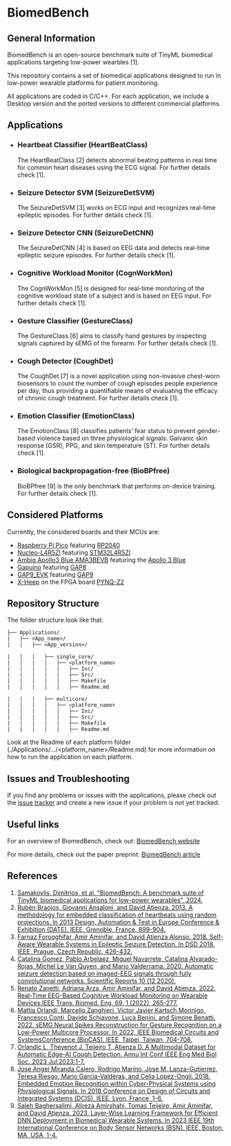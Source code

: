 # BiomedBench
## General Information
BiomedBench is an open-source benchmark suite of TinyML biomedical applications targeting low-power wearbles [1].

This repository contains a set of biomedical applications designed to run in low-power wearable platforms for patient monitoring.

All applications are coded in C/C++. For each application, we include a Desktop version and the ported versions to different commercial platforms. 

## Applications
- ### Heartbeat Classifier (HeartBeatClass)
    The HeartBeatClass [2] detects abnormal beating patterns in real time for common heart diseases using the ECG signal. For further details check [1].
- ### Seizure Detector SVM (SeizureDetSVM)
    The SeizureDetSVM [3] works on ECG input and recognizes real-time epileptic episodes. For further details check [1].
- ### Seizure Detector CNN (SeizureDetCNN)
    The SeizureDetCNN [4] is based on EEG data and detects real-time epileptic seizure episodes. For further details check [1].
- ### Cognitive Workload Monitor (CognWorkMon)
    The CognWorkMon [5] is designed for real-time monitoring of the cognitive workload state of a subject and is based on EEG input. For further details check [1].
- ### Gesture Classifier (GestureClass)
    The GestureClass [6] aims to classify hand gestures by inspecting signals captured by sEMG of the forearm. For further details check [1].
- ### Cough Detector (CoughDet)
    The CoughDet [7] is a novel application using non-invasive chest-worn biosensors to count the number of cough episodes people experience per day, thus providing a quantifiable means of evaluating the efficacy of chronic cough treatment. For further details check [1].
- ### Emotion Classifier (EmotionClass)
    The EmotionClass [8] classifies patients’ fear status to prevent gender-based violence based on three physiological signals: Galvanic skin response (GSR), PPG, and skin temperature (ST). For further details check [1].
- ### Biological backpropagation-free (BioBPfree)
    BioBPfree [9] is the only benchmark that performs on-device training. For further details check [1].


## Considered Platforms
Currently, the considered boards and their MCUs are:
- [Raspberry Pi Pico](https://datasheets.raspberrypi.com/pico/pico-datasheet.pdf) featuring [RP2040](https://datasheets.raspberrypi.com/rp2040/rp2040-datasheet.pdf)
- [Nucleo-L4R5ZI](https://www.st.com/resource/en/user_manual/um2179-stm32-nucleo144-boards-mb1312-stmicroelectronics.pdf) featuring [STM32L4R5ZI](https://www.st.com/resource/en/datasheet/stm32l4r5vi.pdf)
- [Ambiq Apollo3 Blue AMA3BEVB](https://ambiq.com/wp-content/uploads/2020/10/Apollo3-Blue-SoC-Product-Brief.pdf) featuring the [Apollo 3 Blue](https://ambiq.com/wp-content/uploads/2020/10/Apollo3-Blue-SoC-Datasheet.pdf)
- [Gapuino](https://gwt-website-files.s3.eu-central-1.amazonaws.com/gapuino_v1.1_um.pdf) featuring [GAP8](https://gwt-website-files.s3.amazonaws.com/gap8_datasheet.pdf)
- [GAP9_EVK](https://greenwaves-technologies.com/wp-content/uploads/2024/05/GAP9_EVK-User-Manual_Rel2.4-1.pdf) featuring [GAP9](https://greenwaves-technologies.com/wp-content/uploads/2024/05/gap9datasheet_v1.0.pdf)
- [X-Heep](https://github.com/esl-epfl/x-heep) on the FPGA board [PYNQ-Z2](https://www.mouser.com/datasheet/2/744/pynqz2_user_manual_v1_0-1525725.pdf)


## Repository Structure
The folder structure look like that:
```
├── Applications/
|   ├── <App_name>/
|   |   ├── <App_version>/

|   |   |   ├── single_core/
|   |   |   |   ├── <platform_name>
|   |   |   |   |   ├── Inc/
|   |   |   |   |   ├── Src/
|   |   |   |   |   ├── Makefile
|   |   |   |   |   ├── Readme.md

|   |   |   ├── multicore/
|   |   |   |   ├── <platform_name>
|   |   |   |   |   ├── Inc/
|   |   |   |   |   ├── Src/
|   |   |   |   |   ├── Makefile
|   |   |   |   |   ├── Readme.md
```

Look at the Readme of each platform folder (./Applications/.../<platform_name>/Readme.md) for more information on how to run the application on each platform.

## Issues and Troubleshooting
If you find any problems or issues with the applications, please check out the [issue tracker](https://github.com/esl-epfl/biomedbench/issues) and create a new issue if your problem is not yet tracked.

## Useful links
For an overview of BiomedBench, check out: [BiomedBench website](https://biomedbench.epfl.ch/)

For more details, check out the paper preprint: [BiomedBench article](https://infoscience.epfl.ch/record/311495?v=pdf)

## References

1. [Samakovlis, Dimitrios, et al. "BiomedBench: A benchmark suite of TinyML biomedical applications for low-power wearables", 2024.](https://infoscience.epfl.ch/record/311495?v=pdf)
2. [Rubén Braojos, Giovanni Ansaloni, and David Atienza. 2013. A methodology for embedded classification of heartbeats using random projections. In 2013 Design, Automation & Test in Europe Conference & Exhibition (DATE). IEEE, Grenoble, France, 899-904.](https://doi.org/10.7873/DATE.2013.189)
3. [Farnaz Forooghifar, Amir Aminifar, and David Atienza Alonso. 2018. Self-Aware Wearable Systems in Epileptic Seizure Detection. In DSD 2018. IEEE, Prague, Czech Republic, 426-432.](https://doi.org/10.1109/DSD.2018.00078)
4. [Catalina Gomez, Pablo Arbelaez, Miguel Navarrete, Catalina Alvarado-Rojas, Michel Le Van Quyen, and Mario Valderrama. 2020. Automatic seizure detection based on imaged-EEG signals through fully convolutional networks. Scientific Reports 10 (12 2020).](https://doi.org/10.1038/s41598-020-78784-3)
5. [Renato Zanetti, Adriana Arza, Amir Aminifar, and David Atienza. 2022. Real-Time EEG-Based Cognitive Workload Monitoring on Wearable Devices.IEEE Trans. Biomed. Eng. 69, 1 (2022), 265-277.](https://doi.org/10.1109/TBME.2021.3092206)
6. [Mattia Orlandi, Marcello Zanghieri, Victor Javier Kartsch Morinigo, Francesco Conti, Davide Schiavone, Luca Benini, and Simone Benatti. 2022. sEMG Neural Spikes Reconstruction for Gesture Recognition on a Low-Power Multicore Processor. In 2022, IEEE Biomedical Circuits and SystemsConference (BioCAS). IEEE, Taipei, Taiwan, 704-708. ](https://doi.org/10.1109/BioCAS54905.2022.9948617)
7. [Orlandic L, Thevenot J, Teijeiro T, Atienza D. A Multimodal Dataset for Automatic Edge-AI Cough Detection. Annu Int Conf IEEE Eng Med Biol Soc. 2023 Jul:2023:1-7.](https://doi.org/10.1109/embc40787.2023.10340413)
8. [Jose Angel Miranda Calero, Rodrigo Marino, Jose M. Lanza-Gutierrez, Teresa Riesgo, Mario Garcia-Valderas, and Celia Lopez-Ongil. 2018. Embedded Emotion Recognition within Cyber-Physical Systems using Physiological Signals. In 2018 Conference on Design of Circuits and Integrated Systems (DCIS). IEEE, Lyon, France, 1-6.](https://doi.org/10.1109/DCIS.2018.8681496)
9. [Saleh Baghersalimi, Alireza Amirshahi, Tomas Teijeiro, Amir Aminifar, and David Atienza. 2023. Layer-Wise Learning Framework for Efficient DNN Deployment in Biomedical Wearable Systems. In 2023 IEEE 19th International Conference on Body Sensor Networks (BSN). IEEE, Boston, MA, USA, 1-4.](https://doi.org/10.1109/BSN58485.2023.10331334)
